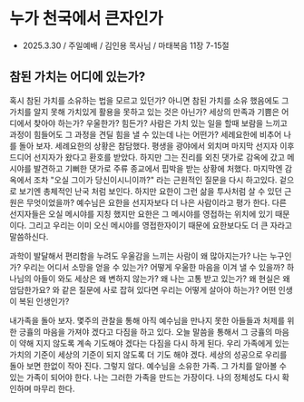 
# 누가 천국에서 큰자인가
* 2025.3.30 / 주일예배 / 김인용 목사님 / 마태복음 11장 7-15절 

## 참된 가치는 어디에 있는가? 
혹시 참된 가치를 소유하는 법을 모르고 있던가? 아니면 참된 가치를 소유 했음에도 그 가치를 알지 못해 가치있게 활용을 못하고 있는 것은 아닌가? 세상의 만족과 기쁨은 어디에서 찾아야 하는가? 우울한가? 힘든가? 사람은 가치 있는 일을 할때 보람을 느끼고 과정이 힘들어도 그 과정을 견딜 힘을 낼 수 있는데 나는 어떤가? 세례요한에 비추어 나를 돌아 보자. 세례요한의 상황은 참담했다. 평생을 광야에서 외치며 마지막 선지자 이후 드디어 선지자가 왔다고 환호를 받았다. 하지만 그는 진리를 외친 댓가로 감옥에 갔고 메시야를 발견하고 기뻐한 댓가로 주류 종교에서 핍박을 받는 상황에 처했다. 마지막엔 감옥에서 조차 "오실 그이가 당신이시니이까?" 라는 근원적인 질문을 다시 하고있다. 겉으로 보기엔 총체적인 난국 처럼 보인다. 하지만 요한이 그런 삶을 투사처럼 살 수 있던 근원은 무엇이었을까? 예수님은 요한을 선지자보다 더 나은 사람이라고 평가 한다. 다른 선지자들은 오실 메시야를 지칭 했지만 요한은 그 메시야를 영접하는 위치에 있기 때문이다. 그리고 우리는 이미 오신 메시야를 영접한자이기 때문에 요한보다도 더 큰 자라고 말씀하신다. 

과학이 발달해서 편리함을 누려도 우울감을 느끼는 사람이 왜 많아지는가? 나는 누구인가? 우리는 어디서 소망을 얻을 수 있는가? 어떻게 우울한 마음을 이겨 낼 수 있을까? 하나님의 아들이 와도 세상은 왜 변하지 않는가? 왜 나는 고통 받고 있는가? 왜 현실은 왜 암담한가요? 와 같은 질문에 사로 잡혀 있다면  우리는 어떻게 살아야 하는가? 어떤 인생이 복된 인생인가? 

내가족을 돌아 보자. 몇주의 관찰을 통해 아직 예수님을 만나지 못한 아들들과 처제를 위한 긍휼의 마음을 가져야 겠다고 다짐을 하고 있다. 오늘 말씀을 통해서 그 긍휼의 마음이 약해 지지 않도록 계속 기도해야 겠다는 다짐을 다시 하게 된다. 우리 가족에게 있는 가치의 기준이 세상의 기준이 되지 않도록 더 기도 해야 겠다. 세상의 성공으로 우리를 돌아 보면 한없이 작아 진다. 그렇지 않다. 예수님을 소유한 가족. 그 가치를 알아볼 수 있는 가족이 되어야 한다. 나는 그러한 가족을 만드는 가장이다. 나의 정체성도 다시 확인하며 마무리 한다. 
